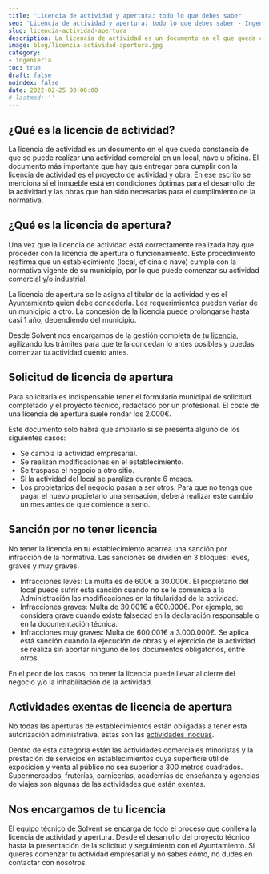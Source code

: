 ```yaml
---
title: 'Licencia de actividad y apertura: todo lo que debes saber'
seo: 'Licencia de actividad y apertura: todo lo que debes saber - Ingeniería Solvent'
slug: licencia-actividad-apertura
description: La licencia de actividad es un documento en el que queda constancia de que se puede realizar una actividad comercial en un local, nave u oficina.
image: blog/licencia-actividad-apertura.jpg
category:
- ingenieria
toc: true
draft: false
noindex: false
date: 2022-02-25 00:00:00
# lastmod: ''
---
```

## ¿Qué es la licencia de actividad?

La licencia de actividad es un documento en el que queda constancia de que se puede realizar una actividad comercial en un local, nave u oficina. El documento más importante que hay que entregar para cumplir con la licencia de actividad es el proyecto de actividad y obra. En ese escrito se menciona si el inmueble está en condiciones óptimas para el desarrollo de la actividad y las obras que han sido necesarias para el cumplimiento de la normativa.

## ¿Qué es la licencia de apertura?

Una vez que la licencia de actividad está correctamente realizada hay que proceder con la licencia de apertura o funcionamiento. Este procedimiento reafirma que un establecimiento (local, oficina o nave) cumple con la normativa vigente de su municipio, por lo que puede comenzar su actividad comercial y/o industrial.

La licencia de apertura se le asigna al titular de la actividad y es el Ayuntamiento quien debe concederla. Los requerimientos pueden variar de un municipio a otro. La concesión de la licencia puede prolongarse hasta casi 1 año, dependiendo del municipio.

Desde Solvent nos encargamos de la gestión completa de tu [licencia](/ingenieria/), agilizando los trámites para que te la concedan lo antes posibles y puedas comenzar tu actividad cuento antes.

## Solicitud de licencia de apertura

Para solicitarla es indispensable tener el formulario municipal de solicitud completado y el proyecto técnico, redactado por un profesional. El coste de una licencia de apertura suele rondar los 2.000€.

Este documento solo habrá que ampliarlo si se presenta alguno de los siguientes casos:

- Se cambia la actividad empresarial.
- Se realizan modificaciones en el establecimiento.
- Se traspasa el negocio a otro sitio.
- Si la actividad del local se paraliza durante 6 meses.
- Los propietarios del negocio pasan a ser otros. Para que no tenga que pagar el nuevo propietario una sensación, deberá realizar este cambio un mes antes de que comience a serlo.

## Sanción por no tener licencia

No tener la licencia en tu establecimiento acarrea una sanción por infracción de la normativa. Las sanciones se dividen en 3 bloques: leves, graves y muy graves.

- Infracciones leves: La multa es de 600€ a 30.000€. El propietario del local puede sufrir esta sanción cuando no se le comunica a la Administración las modificaciones en la titularidad de la actividad.
- Infracciones graves: Multa de 30.001€ a 600.000€. Por ejemplo, se considera grave cuando existe falsedad en la declaración responsable o en la documentación técnica.
- Infracciones muy graves: Multa de 600.001€ a 3.000.000€. Se aplica está sanción cuando la ejecución de obras y el ejercicio de la actividad se realiza sin aportar ninguno de los documentos obligatorios, entre otros.

En el peor de los casos, no tener la licencia puede llevar al cierre del negocio y/o la inhabilitación de la actividad.

## Actividades exentas de licencia de apertura

No todas las aperturas de establecimientos están obligadas a tener esta autorización administrativa, estas son las [actividades inocuas](https://noticias.juridicas.com/conocimiento/articulos-doctrinales/4503-procedimiento-basico-para-la-obtencion-de-licencia-de-apertura-de-establecimientos-para-actividades-inocuas/).

Dentro de esta categoría están las actividades comerciales minoristas y la prestación de servicios en establecimientos cuya superficie útil de exposición y venta al público no sea superior a 300 metros cuadrados. Supermercados, fruterías, carnicerías, academias de enseñanza y agencias de viajes son algunas de las actividades que están exentas.

## Nos encargamos de tu licencia

El equipo técnico de Solvent se encarga de todo el proceso que conlleva la licencia de actividad y apertura. Desde el desarrollo del proyecto técnico hasta la presentación de la solicitud y seguimiento con el Ayuntamiento. Si quieres comenzar tu actividad empresarial y no sabes cómo, no dudes en contactar con nosotros.
